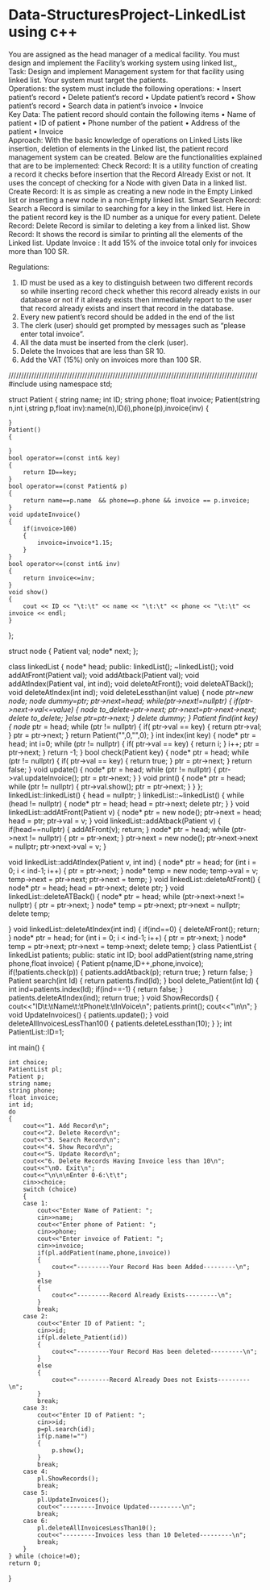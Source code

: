 # Data-StructuresProject-LinkedList using c++
You are assigned as the head manager of a medical facility. You must design and implement the Facility’s working system using linked list,,  
Task: Design and implement Management system for that facility using linked list. Your system must target the patients.  
Operations: the system must include the following operations:
 • Insert patient’s record 
• Delete patient’s record 
• Update patient’s record 
• Show patient’s record 
• Search data in patient’s invoice
• Invoice  
Key Data: The patient record should contain the following items 
• Name of patient 
 • ID of patient
• Phone number of the patient 
• Address of the patient 
• Invoice   
Approach: With the basic knowledge of operations on Linked Lists like insertion, deletion of elements in the Linked list, the patient record management system can be created. Below are the functionalities explained that are to be implemented: 
Check Record: It is a utility function of creating a record it checks before insertion that the Record Already Exist or not. It uses the concept of checking for a Node with given Data in a linked list. 
Create Record: It is as simple as creating a new node in the Empty Linked list or inserting a new node in a non-Empty linked list. 
Smart Search Record: Search a Record is similar to searching for a key in the linked list. Here in the patient record key is the ID number as a unique for every patient. 
Delete Record: Delete Record is similar to deleting a key from a linked list. 
Show Record: It shows the record is similar to printing all the elements of the Linked list. 
Update Invoice : It add 15% of the invoice total only for invoices more than 100 SR. 


Regulations:
1.	ID must be used as a key to distinguish between two different records so while inserting record check whether this record already exists in our database or not if it already exists then immediately report to the user that record already exists and insert that record in the database.
2.	Every new patient’s record should be added in the end of the list
3.	The clerk (user) should get prompted by messages such as “please enter total invoice”.
4.	All the data must be inserted from the clerk (user). 
5.	Delete the Invoices that are less than SR 10. 
6.	Add the VAT (15%) only on invoices more than 100 SR. 

//////////////////////////////////////////////////////////////////////////////////////////////////
#include<iostream>
using namespace std;

struct Patient
{
    string name;
    int ID;
    string phone;
    float invoice;
    Patient(string n,int i,string p,float inv):name(n),ID(i),phone(p),invoice(inv)
    {

    }
    Patient()
    {

    }
    bool operator==(const int& key)
    {
        return ID==key;
    }
    bool operator==(const Patient& p)
    {
        return name==p.name  && phone==p.phone && invoice == p.invoice;
    }
    void updateInvoice()
    {
        if(invoice>100)
        {
            invoice=invoice*1.15;
        }
    }
    bool operator<=(const int& inv)
    {
        return invoice<=inv;
    }
    void show()
    {
        cout << ID << "\t:\t" << name << "\t:\t" << phone << "\t:\t" << invoice << endl;
    }
};

struct node
{
    Patient val;
    node* next;
};

class linkedList
{
    node* head;
public:
    linkedList();
    ~linkedList();
    void addAtFront(Patient val);
    void addAtback(Patient val);
    void addAtIndex(Patient val, int ind);
    void deleteAtFront();
    void deleteATBack();
    void deleteAtIndex(int ind);
    void deleteLessthan(int value)
    {
        node *ptr=new node;
        node *dummy=ptr;
        ptr->next=head;
        while(ptr->next!=nullptr)
        {
            if(ptr->next->val<=value)
            {
                node* to_delete=ptr->next;
                ptr->next=ptr->next->next;
                delete to_delete;
            }else
                ptr=ptr->next;
        }
        delete dummy;
    }
    Patient find(int key)
    {
        node* ptr = head;
        while (ptr != nullptr)
        {
            if( ptr->val == key)
            {
                return ptr->val;
            }
            ptr = ptr->next;
        }
        return Patient("",0,"",0);
    }
    int index(int key)
    {
        node* ptr = head;
        int i=0;
        while (ptr != nullptr)
        {
            if( ptr->val == key)
            {
                return i;
            }
            i++;
            ptr = ptr->next;
        }
        return -1;
    }
    bool check(Patient key)
    {
        node* ptr = head;
        while (ptr != nullptr)
        {
            if( ptr->val == key)
            {
                return true;
            }
            ptr = ptr->next;
        }
        return false;
    }
    void update()
    {
        node* ptr = head;
        while (ptr != nullptr)
        {
            ptr->val.updateInvoice();
            ptr = ptr->next;
        }
    }
    void print()
    {
        node* ptr = head;
        while (ptr != nullptr)
        {
            ptr->val.show();
            ptr = ptr->next;
        }
    }
};
linkedList::linkedList()
{
    head = nullptr;
}
linkedList::~linkedList()
{
    while (head != nullptr)
    {
        node* ptr = head;
        head = ptr->next;
        delete ptr;
    }
}
void linkedList::addAtFront(Patient v)
{
    node* ptr = new node();
    ptr->next = head;
    head = ptr;
    ptr->val = v;
}
void linkedList::addAtback(Patient v)
{
    if(head==nullptr)
    {
        addAtFront(v);
        return;
    }
    node* ptr = head;
    while (ptr->next != nullptr)
    {
        ptr = ptr->next;
    }
    ptr->next = new node();
    ptr->next->next = nullptr;
    ptr->next->val = v;
}

void linkedList::addAtIndex(Patient v, int ind)
{
    node* ptr = head;
    for (int i = 0; i < ind-1; i++)
    {
        ptr = ptr->next;
    }
    node* temp = new node;
    temp->val = v;
    temp->next = ptr->next;
    ptr->next = temp;
}
void linkedList::deleteAtFront()
{
    node* ptr = head;
    head = ptr->next;
    delete ptr;
}
void linkedList::deleteATBack()
{
    node* ptr = head;
    while (ptr->next->next != nullptr)
    {
        ptr = ptr->next;
    }
    node* temp = ptr->next;
    ptr->next = nullptr;
    delete temp;

}
void linkedList::deleteAtIndex(int ind)
{
    if(ind==0)
    {
        deleteAtFront();
        return;
    }
    node* ptr = head;
    for (int i = 0; i < ind-1; i++)
    {
        ptr = ptr->next;
    }
    node* temp = ptr->next;
    ptr->next = temp->next;
    delete temp;
}
class PatientList
{
    linkedList patients;
public:
    static int ID;
    bool addPatient(string name,string phone,float invoice)
    {
        Patient p(name,ID++,phone,invoice);
        if(!patients.check(p))
        {
            patients.addAtback(p);
            return true;
        }
        return false;
    }
    Patient search(int Id)
    {
        return patients.find(Id);
    }
    bool delete_Patient(int Id)
    {
        int ind=patients.index(Id);
        if(ind==-1)
        {
            return false;
        }
        patients.deleteAtIndex(ind);
        return true;
    }
    void ShowRecords()
    {
        cout<<"ID\t:\tName\t:\tPhone\t:\tInVoice\n";
        patients.print();
        cout<<"\n\n";
    }
    void UpdateInvoices()
    {
        patients.update();
    }
    void deleteAllInvoicesLessThan10()
    {
        patients.deleteLessthan(10);
    }
};
int PatientList::ID=1;

int main()
{
    
    int choice;
    PatientList pl;
    Patient p;
    string name;
    string phone;
    float invoice;
    int id;
    do
    {
        cout<<"1. Add Record\n";
        cout<<"2. Delete Record\n";
        cout<<"3. Search Record\n";
        cout<<"4. Show Record\n";
        cout<<"5. Update Record\n";
        cout<<"6. Delete Records Having Invoice less than 10\n";
        cout<<"\n0. Exit\n";
        cout<<"\n\n\nEnter 0-6:\t\t";
        cin>>choice;
        switch (choice)
        {
        case 1:
            cout<<"Enter Name of Patient: ";
            cin>>name;
            cout<<"Enter phone of Patient: ";
            cin>>phone;
            cout<<"Enter invoice of Patient: ";
            cin>>invoice;
            if(pl.addPatient(name,phone,invoice))
            {
                cout<<"---------Your Record Has been Added---------\n";
            }
            else 
            {
                cout<<"---------Record Already Exists---------\n";
            }
            break;
        case 2:
            cout<<"Enter ID of Patient: ";
            cin>>id;
            if(pl.delete_Patient(id))
            {
                cout<<"---------Your Record Has been deleted---------\n";
            }
            else
            {
                cout<<"---------Record Already Does not Exists---------\n";
            }
            break;
        case 3:
            cout<<"Enter ID of Patient: ";
            cin>>id;
            p=pl.search(id);
            if(p.name!="")
            {
                p.show();
            }
            break;
        case 4:
            pl.ShowRecords();
            break;
        case 5:
            pl.UpdateInvoices();
            cout<<"---------Invoice Updated---------\n";
            break;
        case 6:
            pl.deleteAllInvoicesLessThan10();
            cout<<"---------Invoices less than 10 Deleted---------\n";
            break;
        }
    } while (choice!=0);
    return 0;
}


